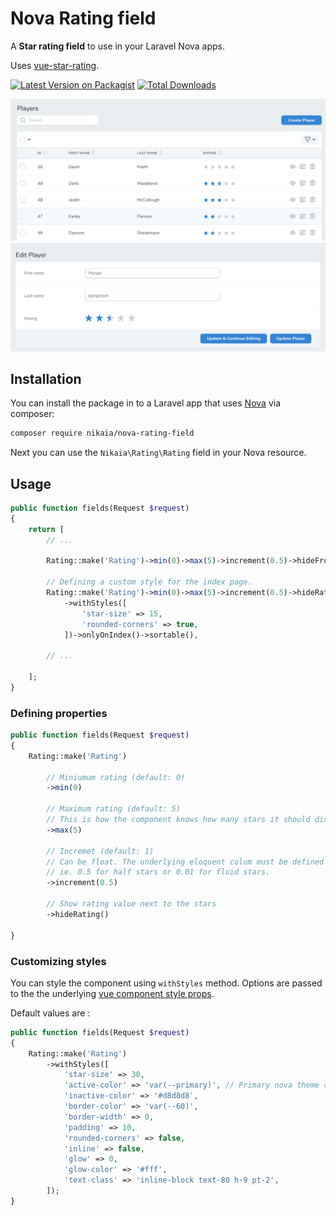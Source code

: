 # Nova Rating field

A **Star rating field** to use in your Laravel Nova apps. 

Uses [vue-star-rating](https://github.com/craigh411/vue-star-rating). 

[![Latest Version on Packagist](https://img.shields.io/packagist/v/nikaia/nova-rating-field.svg?style=flat-square)](https://packagist.org/packages/nikaia/nova-rating-field)
[![Total Downloads](https://img.shields.io/packagist/dt/nikaia/nova-rating-field.svg?style=flat-square)](https://packagist.org/packages/nikaia/nova-rating-field)


<p align="center">
    <img src="./docs/players-index.png"/>
    <br/>
    <img src="./docs/players-edit.png" />
</p>


## Installation

You can install the package in to a Laravel app that uses [Nova](https://nova.laravel.com) via composer:

```bash
composer require nikaia/nova-rating-field
```

Next you can use the `Nikaia\Rating\Rating` field in your Nova resource.

## Usage

```php
public function fields(Request $request)
{
    return [
        // ...

        Rating::make('Rating')->min(0)->max(5)->increment(0.5)->hideFromIndex(),
        
        // Defining a custom style for the index page.
        Rating::make('Rating')->min(0)->max(5)->increment(0.5)->hideRating()
            ->withStyles([
                'star-size' => 15,
                'rounded-corners' => true,
            ])->onlyOnIndex()->sortable(),

        // ...    
        
    ];
}
```

### Defining properties

```php
public function fields(Request $request)
{
    Rating::make('Rating')
    
        // Miniumum rating (default: 0)
        ->min(0) 
        
        // Maximum rating (default: 5)
        // This is how the component knows how many stars it should display.
        ->max(5)
        
        // Incremet (default: 1)
        // Can be float. The underlying eloquent colum must be defined as float in that case.
        // ie. 0.5 for half stars or 0.01 for fluid stars.
        ->increment(0.5)
        
        // Show rating value next to the stars
        ->hideRating()
        
}
```

### Customizing styles

You can style the component using `withStyles` method. Options are passed to the the underlying [vue component style props](https://github.com/craigh411/vue-star-rating#style-props). 

Default values are :

```php
public function fields(Request $request)
{
    Rating::make('Rating')
        ->withStyles([
            'star-size' => 30,
            'active-color' => 'var(--primary)', // Primary nova theme color.
            'inactive-color' => '#d8d8d8',
            'border-color' => 'var(--60)',
            'border-width' => 0,
            'padding' => 10,
            'rounded-corners' => false,
            'inline' => false,
            'glow' => 0,
            'glow-color' => '#fff',
            'text-class' => 'inline-block text-80 h-9 pt-2',
        ]);
}
```
